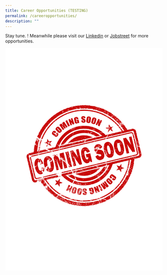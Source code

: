 ```yaml
---
title: Career Opportunities (TESTING)
permalink: /careeropportunities/
description: ""
---
```

Stay tune. ! Meanwhile please visit our [Linkedin](https://sg.linkedin.com/company/alps-pte-ltd) or [Jobstreet](https://www.jobstreet.com.sg/en/companies/1236450-alps-pte-ltd) for more opportunities. 

![](/images/coming%20soon.png)